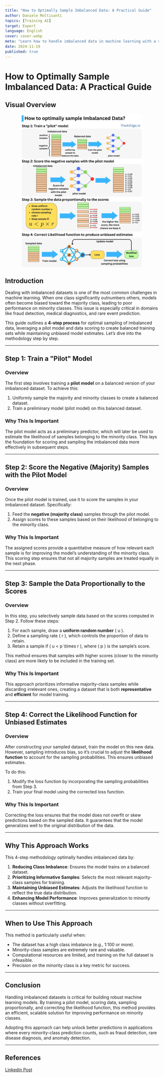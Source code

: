 ```yaml
---
title: "How to Optimally Sample Imbalanced Data: A Practical Guide"
author: Daniele Moltisanti
topics: [Training AI]
target: Expert
language: English
cover: cover.webp
meta: "Learn how to handle imbalanced data in machine learning with a step-by-step guide. Discover optimal sampling techniques, pilot models, and unbiased likelihood correction for better model performance"
date: 2024-11-19
published: true
---
```




# How to Optimally Sample Imbalanced Data: A Practical Guide

## Visual Overview

<p align="center">
  <img src="./imbalanced data.webp" alt="Imbalanced data" height="500px"/>
</p>


## Introduction

Dealing with imbalanced datasets is one of the most common challenges in machine learning. When one class significantly outnumbers others, models often become biased toward the majority class, leading to poor performance on minority classes. This issue is especially critical in domains like fraud detection, medical diagnostics, and rare event prediction.

This guide outlines a **4-step process** for optimal sampling of imbalanced data, leveraging a pilot model and data scoring to create balanced training sets while maintaining unbiased model estimates. Let’s dive into the methodology step by step.

---

## Step 1: Train a "Pilot" Model

### Overview
The first step involves training a **pilot model** on a balanced version of your imbalanced dataset. To achieve this:
1. Uniformly sample the majority and minority classes to create a balanced dataset.
2. Train a preliminary model (pilot model) on this balanced dataset.

### Why This Is Important
The pilot model acts as a preliminary predictor, which will later be used to estimate the likelihood of samples belonging to the minority class. This lays the foundation for scoring and sampling the imbalanced data more effectively in subsequent steps.

---

## Step 2: Score the Negative (Majority) Samples with the Pilot Model

### Overview
Once the pilot model is trained, use it to score the samples in your imbalanced dataset. Specifically:
1. Feed the **negative (majority class)** samples through the pilot model.
2. Assign scores to these samples based on their likelihood of belonging to the minority class.

### Why This Is Important
The assigned scores provide a quantitative measure of how relevant each sample is for improving the model’s understanding of the minority class. This scoring step ensures that not all majority samples are treated equally in the next phase.

---

## Step 3: Sample the Data Proportionally to the Scores

### Overview
In this step, you selectively sample data based on the scores computed in Step 2. Follow these steps:
1. For each sample, draw a **uniform random number** \( u \).
2. Define a sampling rate \( r \), which controls the proportion of data to retain.
3. Retain a sample if \( u < p \times r \), where \( p \) is the sample’s score.

This method ensures that samples with higher scores (closer to the minority class) are more likely to be included in the training set.

### Why This Is Important
This approach prioritizes informative majority-class samples while discarding irrelevant ones, creating a dataset that is both **representative** and **efficient** for model training.

---

## Step 4: Correct the Likelihood Function for Unbiased Estimates

### Overview
After constructing your sampled dataset, train the model on this new data. However, sampling introduces bias, so it’s crucial to adjust the **likelihood function** to account for the sampling probabilities. This ensures unbiased estimates.

To do this:
1. Modify the loss function by incorporating the sampling probabilities from Step 3.
2. Train your final model using the corrected loss function.

### Why This Is Important
Correcting the loss ensures that the model does not overfit or skew predictions based on the sampled data. It guarantees that the model generalizes well to the original distribution of the data.

---

## Why This Approach Works

This 4-step methodology optimally handles imbalanced data by:
1. **Reducing Class Imbalance**: Ensures the model trains on a balanced dataset.
2. **Prioritizing Informative Samples**: Selects the most relevant majority-class samples for training.
3. **Maintaining Unbiased Estimates**: Adjusts the likelihood function to reflect the true data distribution.
4. **Enhancing Model Performance**: Improves generalization to minority classes without overfitting.

---

## When to Use This Approach

This method is particularly useful when:
- The dataset has a high class imbalance (e.g., 1:100 or more).
- Minority-class samples are extremely rare and valuable.
- Computational resources are limited, and training on the full dataset is infeasible.
- Precision on the minority class is a key metric for success.

---

## Conclusion

Handling imbalanced datasets is critical for building robust machine learning models. By training a pilot model, scoring data, sampling proportionally, and correcting the likelihood function, this method provides an efficient, scalable solution for improving performance on minority classes. 

Adopting this approach can help unlock better predictions in applications where every minority-class prediction counts, such as fraud detection, rare disease diagnosis, and anomaly detection.


---

## References

[Linkedin Post](https://www.linkedin.com/feed/update/urn:li:activity:7264488481073049600?utm_source=share&utm_medium=member_desktop)
